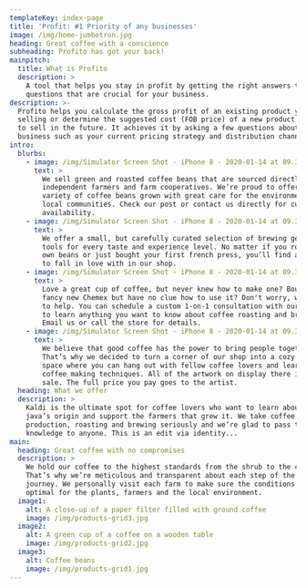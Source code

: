 ```yaml
---
templateKey: index-page
title: 'Profit: #1 Priority of any businesses'
image: /img/home-jumbotron.jpg
heading: Great coffee with a conscience
subheading: Profito has got your back!
mainpitch:
  title: What is Profito
  description: >
    A tool that helps you stay in profit by getting the right answers to the key
    questions that are crucial for your business.
description: >-
  Profito helps you calculate the gross profit of an existing product you are
  selling or determine the suggested cost (FOB price) of a new product you plan
  to sell in the future. It achieves it by asking a few questions about your
  business such as your current pricing strategy and distribution channels.
intro:
  blurbs:
    - image: /img/Simulator Screen Shot - iPhone 8 - 2020-01-14 at 09.31.20.png
      text: >
        We sell green and roasted coffee beans that are sourced directly from
        independent farmers and farm cooperatives. We’re proud to offer a
        variety of coffee beans grown with great care for the environment and
        local communities. Check our post or contact us directly for current
        availability.
    - image: /img/Simulator Screen Shot - iPhone 8 - 2020-01-14 at 09.32.52.png
      text: >
        We offer a small, but carefully curated selection of brewing gear and
        tools for every taste and experience level. No matter if you roast your
        own beans or just bought your first french press, you’ll find a gadget
        to fall in love with in our shop.
    - image: /img/Simulator Screen Shot - iPhone 8 - 2020-01-14 at 09.33.26.png
      text: >
        Love a great cup of coffee, but never knew how to make one? Bought a
        fancy new Chemex but have no clue how to use it? Don't worry, we’re here
        to help. You can schedule a custom 1-on-1 consultation with our baristas
        to learn anything you want to know about coffee roasting and brewing.
        Email us or call the store for details.
    - image: /img/Simulator Screen Shot - iPhone 8 - 2020-01-14 at 09.36.36.png
      text: >
        We believe that good coffee has the power to bring people together.
        That’s why we decided to turn a corner of our shop into a cozy meeting
        space where you can hang out with fellow coffee lovers and learn about
        coffee making techniques. All of the artwork on display there is for
        sale. The full price you pay goes to the artist.
  heading: What we offer
  description: >
    Kaldi is the ultimate spot for coffee lovers who want to learn about their
    java’s origin and support the farmers that grew it. We take coffee
    production, roasting and brewing seriously and we’re glad to pass that
    knowledge to anyone. This is an edit via identity...
main:
  heading: Great coffee with no compromises
  description: >
    We hold our coffee to the highest standards from the shrub to the cup.
    That’s why we’re meticulous and transparent about each step of the coffee’s
    journey. We personally visit each farm to make sure the conditions are
    optimal for the plants, farmers and the local environment.
  image1:
    alt: A close-up of a paper filter filled with ground coffee
    image: /img/products-grid3.jpg
  image2:
    alt: A green cup of a coffee on a wooden table
    image: /img/products-grid2.jpg
  image3:
    alt: Coffee beans
    image: /img/products-grid1.jpg
---
```


